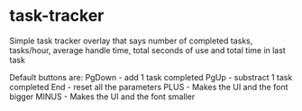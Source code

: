 # task-tracker
Simple task tracker overlay that says number of completed tasks, tasks/hour, average handle time, total seconds of use and total time in last task

Default buttons are:
PgDown - add 1 task completed
PgUp - substract 1 task completed
End - reset all the parameters
PLUS - Makes the UI and the font bigger
MINUS - Makes the UI and the font smaller
